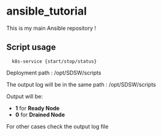 # ansible_tutorial

This is my main Ansible repository !


## Script usage

```
  k8s-service {start/stop/status}
```

Deployment path :   /opt/SDSW/scripts 

The output log will be in the same path :  /opt/SDSW/scripts

Output  will be: 
* **1**  for  **Ready Node**
* **0**  for  **Drained Node**

For other cases check the output log file 
